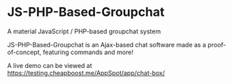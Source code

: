 # JS-PHP-Based-Groupchat
A material JavaScript / PHP-based groupchat system

JS-PHP-Based-Groupchat is an Ajax-based chat software made as a proof-of-concept, featuring commands and more!

A live demo can be viewed at https://testing.cheapboost.me/AppSpot/app/chat-box/
